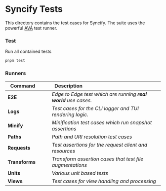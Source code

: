 # Syncify Tests

This directory contains the test cases for Syncify. The suite uses the powerful [AVA](#) test runner.

### Test

Run all contained tests

```bash
pnpm test
```

### Runners

<table>
  <thead>
    <tr>
      <th align="left" width="200px">&nbsp;&nbsp;Command</th>
      <th align="left" width="800px">&nbsp;&nbsp;Description</th>
    </tr>
  </thead>
  <tbody>
    <tr>
      <td><strong>E2E</strong></td>
      <td><i>Edge to Edge test which are running <strong>real world</strong> use cases.</i></td>
    </tr>
    <tr>
      <td><strong>Logs</strong></td>
      <td><i>Test cases for the CLI logger and TUI rendering logic.</i></td>
    </tr>
    <tr>
      <td><strong>Minify</strong></td>
      <td><i>Minification test cases which run snapshot assertions</i></td>
    </tr>
    <tr>
      <td><strong>Paths</strong></td>
      <td><i>Path and URI resolution test cases</i></td>
    </tr>
    <tr>
      <td><strong>Requests</strong></td>
      <td><i>Test assertions for the request client and resources</i></td>
    </tr>
    <tr>
      <td><strong>Transforms</strong></td>
      <td><i>Transform assertion cases that test file augmentations</i></td>
    </tr>
    <tr>
      <td><strong>Units</strong></td>
      <td><i>Various unit based tests</i></td>
    </tr>
    <tr>
      <td><strong>Views</strong></td>
      <td><i>Test cases for view handling and processing</i></td>
    </tr>
  </tbody>
</table>

